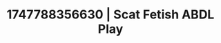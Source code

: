 ---
categories:
- Natural curves
- Erotic curves
- Coworker crush
- Back arch
- Morning seduction
image: /assets/images/1747788356630.jpg
layout: post
seo:
  description: Featured content with high-quality Scat Fetish, ABDL Play. HD images
    available.
  keywords: Scat Fetish, ABDL Play
  og_image: /assets/images/1747788356630.jpg
  schema_type: VisualArtwork
tags:
- ABDL Play
- Scat Fetish
- '#1747788356630'
title: 1747788356630 | Scat Fetish ABDL Play
---